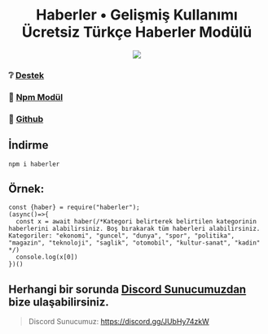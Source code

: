 <div align="center">
  <h1>Haberler • Gelişmiş Kullanımı Ücretsiz Türkçe Haberler Modülü</h1>
</div>
 <p align="center"><a href="https://nodei.co/npm/haberler/"><img src="https://nodei.co/npm/haberler.png"></a>


  ### ❔ [Destek](https://discord.gg/JUbHy74zkW)

### 📂 [Npm Modül](https://npmjs.com/package/haberler)

### 📇 [Github](https://github.com/hcgu32/haberler)


## İndirme
```
npm i haberler
```

## Örnek:
```
const {haber} = require("haberler");
(async()=>{
  const x = await haber(/*Kategori belirterek belirtilen kategorinin haberlerini alabilirsiniz. Boş bırakarak tüm haberleri alabilirsiniz. Kategoriler: "ekonomi", "guncel", "dunya", "spor", "politika", "magazin", "teknoloji", "saglik", "otomobil", "kultur-sanat", "kadin" */)
  console.log(x[0])
})()
```

## Herhangi bir sorunda [Discord Sunucumuzdan ](https://discord.gg/JUbHy74zkW) bize ulaşabilirsiniz.
> Discord Sunucumuz: https://discord.gg/JUbHy74zkW